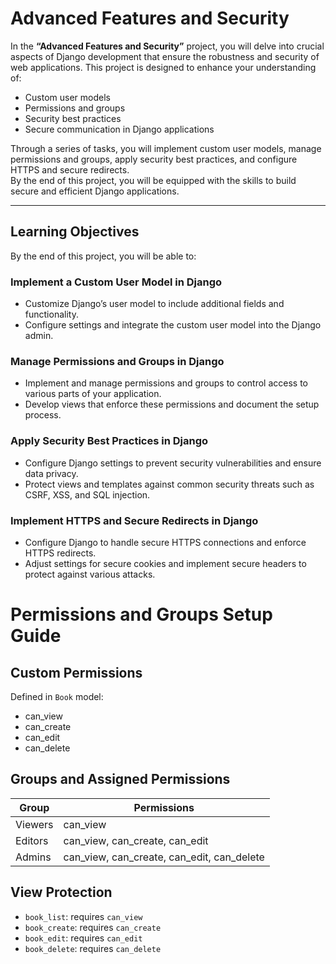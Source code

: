 # Advanced Features and Security

In the **“Advanced Features and Security”** project, you will delve into crucial aspects of Django development that ensure the robustness and security of web applications. This project is designed to enhance your understanding of:

- Custom user models
- Permissions and groups
- Security best practices
- Secure communication in Django applications

Through a series of tasks, you will implement custom user models, manage permissions and groups, apply security best practices, and configure HTTPS and secure redirects.  
By the end of this project, you will be equipped with the skills to build secure and efficient Django applications.

---

## Learning Objectives

By the end of this project, you will be able to:

### Implement a Custom User Model in Django

- Customize Django’s user model to include additional fields and functionality.
- Configure settings and integrate the custom user model into the Django admin.

### Manage Permissions and Groups in Django

- Implement and manage permissions and groups to control access to various parts of your application.
- Develop views that enforce these permissions and document the setup process.

### Apply Security Best Practices in Django

- Configure Django settings to prevent security vulnerabilities and ensure data privacy.
- Protect views and templates against common security threats such as CSRF, XSS, and SQL injection.

### Implement HTTPS and Secure Redirects in Django

- Configure Django to handle secure HTTPS connections and enforce HTTPS redirects.
- Adjust settings for secure cookies and implement secure headers to protect against various attacks.

# Permissions and Groups Setup Guide

## Custom Permissions

Defined in `Book` model:

- can_view
- can_create
- can_edit
- can_delete

## Groups and Assigned Permissions

| Group   | Permissions                                |
| ------- | ------------------------------------------ |
| Viewers | can_view                                   |
| Editors | can_view, can_create, can_edit             |
| Admins  | can_view, can_create, can_edit, can_delete |

## View Protection

- `book_list`: requires `can_view`
- `book_create`: requires `can_create`
- `book_edit`: requires `can_edit`
- `book_delete`: requires `can_delete`
